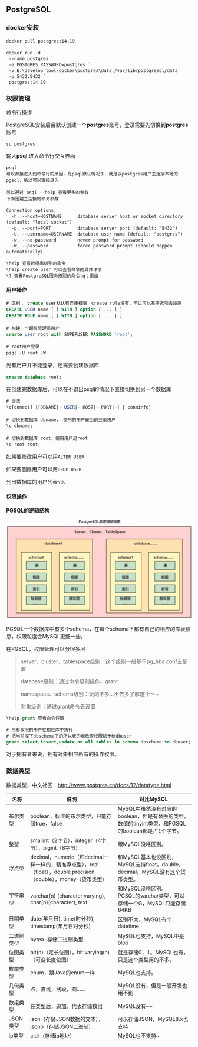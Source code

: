 ## PostgreSQL

### docker安装

```shell
docker pull postgres:14.19

docker run -d `
 --name postgres `
 -e POSTGRES_PASSWORD=postgres `
 -v E:\develop_tool\docker\postgres\data:/var/lib/postgresql/data `
 -p 5432:5432 `
 postgres:14.19
```

### 权限管理

命令行操作

PostgreSQL安装后会默认创建一个**postgres**账号，登录需要先切换到**postgres**账号

```shell
su postgres
```

输入**psql**,进入命令行交互界面

```shell
psql
可以直接进入到命令行的原因，是psql默认情况下，就是以postgres用户去连接本地的pgsql，所以可以直接进入

可以通过 psql --help 查看更多的参数
下面是建立连接的相关参数 

Connection options:
  -h, --host=HOSTNAME      database server host or socket directory (default: "local socket")
  -p, --port=PORT          database server port (default: "5432")
  -U, --username=USERNAME  database user name (default: "postgres")
  -w, --no-password        never prompt for password
  -W, --password           force password prompt (should happen automatically)
```

```shell
\help 查看数据库级别的命令
\help create user 可以查看命令的具体详情
\? 查看PostgreSQL服务级别的命令,q：退出
```



#### 用户操作

```sql
# 区别： create user默认有连接权限，create role没有，不过可以基于选项去设置
CREATE USER name [ [ WITH ] option [ ... ] ]
CREATE ROLE name [ [ WITH ] option [ ... ] ]

# 构建一个超级管理员用户
create user root with SUPERUSER PASSWORD 'root';

# root用户登录
psql -U root -W
```

光有用户并不能登录，还需要创建数据库

```sql
create database root;
```

在创建完数据库后，可以在不退出psql的情况下直接切换到另一个数据库

```sql
# 语法
\c[onnect] {[DBNAME|- USER|- HOST|- PORT|-] | conninfo}

# 切换到数据库 dbname， 使用的用户是当前登录用户
\c dbname;

# 切换到数据库 root，使用用户是root
\c root root;
```

如果要修改用户可以用`ALTER USER`

如果要删除用户可以用`DROP USER`

列出数据库的用户列表`\du`

#### 权限操作

**PGSQL的逻辑结构**

 ![image-20250825154423132](images/PostgreSQL/image-20250825154423132.png)

PGSQL一个数据库中有多个schema，在每个schema下都有自己的相应的库表信息，权限粒度会MySQL更细一些。

在PGSQL，权限管理可以分很多层

> server、cluster、tablespace级别：这个级别一般基于pg_hba.conf去配置
>
> database级别：通过命令级别操作，grant
>
> namespace、schema级别：玩的不多...不去多了解这个～~
>
> 对象级别：通过grant命令去设置

```sql
\help grant 查看命令详情
```

```sql
# 用有权限的用户在相应库中执行
# 把当前库下dbschema下的所以表的增改查权限赋予给dbuser
grant select,insert,update on all tables in schema dbschema to dbuser; 
```

对于拥有者来说，拥有对象相应所有的操作权限。

### 数据类型

数据类型，中文社区：http://www.postgres.cn/docs/12/datatype.html

| 名称     | 说明                                                         | 对比MySQL                                                    |
| -------- | ------------------------------------------------------------ | ------------------------------------------------------------ |
| 布尔类型 | boolean，标准的布尔类型，只能存储true，false                 | MySQL中虽然没有对应的boolean，但是有替换的类型，数值的tinyint类型，和PGSQL的boolean都是占1个字节。 |
| 整型     | smallint（2字节），integer（4字节），bigint（8字节）         | 跟MySQL没啥区别。                                            |
| 浮点型   | decimal，numeric（和decimal一样一样的，精准浮点型），real（float），double precision（double），money（货币类型） | 和MySQL基本也没区别，MySQL支持float，double，decimal。MySQL没有这个货币类型。 |
| 字符串型 | varchar(n) (character varying), char(n)(character), text     | 和MySQL没啥区别。<br />PGSQL的varchar类型，可以存储一个G，MySQL只能存储64KB |
| 日期类型 | date(年月日), time(时分秒), timestamp(年月日时分秒)          | 区别不大，MySQL有个datetime                                  |
| 二进制类型 | bytea-存储二进制类型                                | MySQL也支持，MySQL中是blob                      |
| 位图类型   | bit(n)（定长位图），bit varying(n)（可变长度位图）  | 就是存储0，1。MySQL也有，只是这个类型用的不多。 |
| 枚举类型   | enum，跟Java的enum一样                              | MySQL也支持。                                   |
| 几何类型   | 点，直线，线段，圆......                            | MySQL没有，但是一般开发也用不到                 |
| 数组类型   | 在类型后，追加，代表存储数组                        | MySQL没有~~                                     |
| JSON类型   | json（存储JSON数据的文本），jsonb（存储JSON二进制） | 可以存储JSON，MySQL8.x也支持                    |
| ip类型     | cidr（存储ip地址）                                  | MySQL也不支持~                                  |